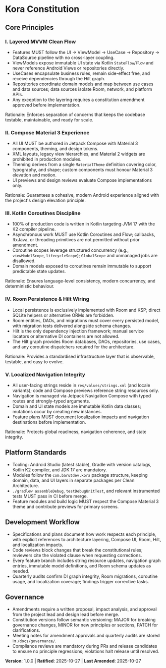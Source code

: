 <!--
Sync Impact Report
Version: N/A -> 1.0.0
Modified Principles:
- NEW -> I. Layered MVVM Clean Flow
- NEW -> II. Compose Material 3 Experience
- NEW -> III. Kotlin Coroutines Discipline
- NEW -> IV. Room Persistence & Hilt Wiring
- NEW -> V. Localized Navigation Integrity
Added Sections:
- Platform Standards
- Development Workflow
Removed Sections: None
Templates requiring updates:
- .specify/templates/plan-template.md ✅ updated
- .specify/templates/spec-template.md ✅ no change required
- .specify/templates/tasks-template.md ✅ updated
Follow-up TODOs: None
-->
# Kora Constitution

## Core Principles

### I. Layered MVVM Clean Flow
- Features MUST follow the UI → ViewModel → UseCase → Repository → DataSource pipeline with no cross-layer coupling.
- ViewModels expose immutable UI state via Kotlin `StateFlow`/`Flow` and never reference Android Views or repositories directly.
- UseCases encapsulate business rules, remain side-effect free, and receive dependencies through the Hilt graph.
- Repositories coordinate domain models and map between use cases and data sources; data sources isolate Room, network, and platform APIs.
- Any exception to the layering requires a constitution amendment approved before implementation.

Rationale: Enforces separation of concerns that keeps the codebase testable, maintainable, and ready for scale.

### II. Compose Material 3 Experience
- All UI MUST be authored in Jetpack Compose with Material 3 components, theming, and design tokens.
- XML layouts, legacy view hierarchies, and Material 2 widgets are prohibited in production modules.
- Theming derives from a single `MaterialTheme` definition covering color, typography, and shape; custom components must honour Material 3 elevation and motion.
- UI previews and design reviews evaluate Compose implementations only.

Rationale: Guarantees a cohesive, modern Android experience aligned with the project's design elevation principle.

### III. Kotlin Coroutines Discipline
- 100% of production code is written in Kotlin targeting JVM 17 with the K2 compiler pipeline.
- Asynchronous work MUST use Kotlin Coroutines and Flow; callbacks, RxJava, or threading primitives are not permitted without prior amendment.
- Coroutine scopes leverage structured concurrency (e.g., `viewModelScope`, `lifecycleScope`); `GlobalScope` and unmanaged jobs are disallowed.
- Domain models exposed to coroutines remain immutable to support predictable state updates.

Rationale: Ensures language-level consistency, modern concurrency, and deterministic behaviour.

### IV. Room Persistence & Hilt Wiring
- Local persistence is exclusively implemented with Room and KSP; direct SQLite helpers or alternative ORMs are forbidden.
- Room entities, DAOs, and migrations must cover every persisted model, with migration tests delivered alongside schema changes.
- Hilt is the only dependency injection framework; manual service locators or alternative DI containers are not allowed.
- The Hilt graph provides Room databases, DAOs, repositories, use cases, and any coroutine dispatchers required for the architecture.

Rationale: Provides a standardised infrastructure layer that is observable, testable, and easy to evolve.

### V. Localized Navigation Integrity
- All user-facing strings reside in `res/values/strings.xml` (and locale variants); code and Compose previews reference string resources only.
- Navigation is managed via Jetpack Navigation Compose with typed routes and strongly-typed arguments.
- Domain and UI state models are immutable Kotlin data classes; mutations occur by creating new instances.
- Feature plans MUST document localization impacts and navigation destinations before implementation.

Rationale: Protects global readiness, navigation coherence, and state integrity.

## Platform Standards
- Tooling: Android Studio (latest stable), Gradle with version catalogs, Kotlin K2 compiler, and JDK 17 are mandatory.
- Modules follow the `com.barutdev.kora` package structure, keeping domain, data, and UI layers in separate packages per Clean Architecture.
- `./gradlew assembleDebug`, `testDebugUnitTest`, and relevant instrumented tests MUST pass in CI before merge.
- Feature modules and build logic MUST respect the Compose Material 3 theme and contribute previews for primary screens.

## Development Workflow
- Specifications and plans document how work respects each principle, with explicit references to architecture layering, Compose UI, Room, Hilt, and localization impacts.
- Code reviews block changes that break the constitutional rules; reviewers cite the violated clause when requesting corrections.
- Every feature branch includes string resource updates, navigation graph entries, immutable model definitions, and Room schema updates as needed.
- Quarterly audits confirm DI graph integrity, Room migrations, coroutine usage, and localization coverage; findings trigger corrective tasks.

## Governance
- Amendments require a written proposal, impact analysis, and approval from the project lead and design lead before merge.
- Constitution versions follow semantic versioning: MAJOR for breaking governance changes, MINOR for new principles or sections, PATCH for clarifications.
- Meeting notes for amendment approvals and quarterly audits are stored in `/docs/governance/`.
- Compliance reviews are mandatory during PRs and release candidates to ensure no principle regressions; violations halt release until resolved.

**Version**: 1.0.0 | **Ratified**: 2025-10-27 | **Last Amended**: 2025-10-27
